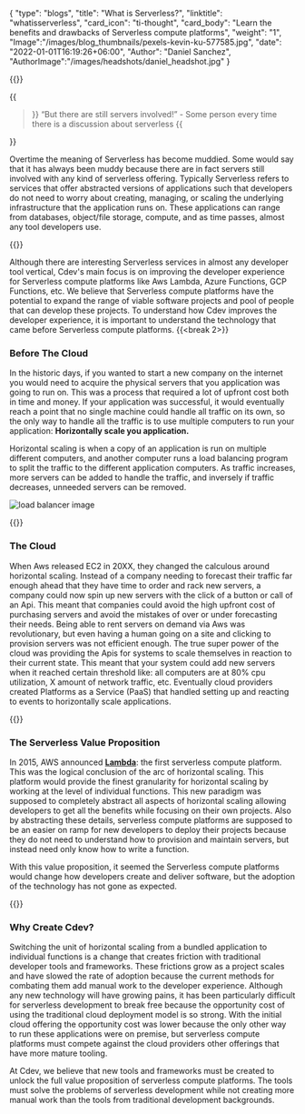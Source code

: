 {
    "type": "blogs",
    "title": "What is Serverless?",
    "linktitle": "whatisserverless", 
    "card_icon": "ti-thought",
    "card_body": "Learn the benefits and drawbacks of Serverless compute platforms",
    "weight": "1",
    "Image":"/images/blog_thumbnails/pexels-kevin-ku-577585.jpg",
    "date": "2022-01-01T16:19:26+06:00",
    "Author": "Daniel Sanchez",
    "AuthorImage":"/images/headshots/daniel_headshot.jpg"
}


{{<break>}}

{{<blockquote>}}
“But there are still servers involved!” - Some person every time there is a discussion about serverless
{{</blockquote>}}

Overtime the meaning of Serverless has become muddied. Some would say that it has always been muddy because there are in fact servers still involved with any kind of serverless offering. Typically Serverless refers to services that offer abstracted versions of applications such that developers do not need to worry about creating, managing, or scaling the underlying infrastructure that the application runs on. These applications can range from databases, object/file storage, compute, and as time passes, almost any tool developers use.

{{<break>}}

Although there are interesting Serverless services in almost any developer tool vertical, Cdev's main focus is on improving the developer experience for Serverless compute platforms like Aws Lambda, Azure Functions, GCP Functions, etc. We believe that Serverless compute platforms have the potential to expand the range of viable software projects and pool of people that can develop these projects. To understand how Cdev improves the developer experience, it is important to understand the technology that came before Serverless compute platforms. 
{{<break 2>}}

### Before The Cloud 
In the historic days, if you wanted to start a new company on the internet you would need to acquire the physical servers that you application was going to run on. This was a process that required a lot of upfront cost both in time and money. If your application was successful, it would eventually reach a point that no single machine could handle all traffic on its own, so the only way to handle all the traffic is to use multiple computers to run your application: **Horizontally scale you application.**

Horizontal scaling is when a copy of an application is run on multiple different computers, and another computer runs a load balancing program to split the traffic to the different application computers. As traffic increases, more servers can be added to handle the traffic, and inversely if traffic decreases, unneeded servers can be removed. 

![load balancer image](/diagrams/load_balancer.svg)

{{<break>}}

### The Cloud
When Aws released EC2 in 20XX, they changed the calculous around horizontal scaling. Instead of a company needing to forecast their traffic far enough ahead that they have time to order and rack new servers, a company could now spin up new servers with the click of a button or call of an Api. This meant that companies could avoid the high upfront cost of purchasing servers and avoid the mistakes of over or under forecasting their needs. Being able to rent servers on demand via Aws was revolutionary, but even having a human going on a site and clicking to provision servers was not efficient enough. The true super power of the cloud was providing the Apis for systems to scale themselves in reaction to their current state. This meant that your system could add new servers when it reached certain threshold like: all computers are at 80% cpu utilization, X amount of network traffic, etc. Eventually cloud providers created Platforms as a Service (PaaS) that handled setting up and reacting to events to horizontally scale applications. 

{{<break>}}



### The Serverless Value Proposition

In 2015, AWS announced **[Lambda](https://www.youtube.com/watch?v=9eHoyUVo-yg&ab_channel=AmazonWebServices)**: the first serverless compute platform. This was the logical conclusion of the arc of horizontal scaling. This platform would provide the finest granularity for horizontal scaling by working at the level of individual functions. This new paradigm was supposed to completely abstract all aspects of horizontal scaling allowing developers to get all the benefits while focusing on their own projects. Also by abstracting these details, serverless compute platforms are supposed to be an easier on ramp for new developers to deploy their projects because they do not need to understand how to provision and maintain servers, but instead need only know how to write a function. 

With this value proposition, it seemed the Serverless compute platforms would change how developers create and deliver software, but the adoption of the technology has not gone as expected. 


{{<break>}}

### Why Create Cdev?

Switching the unit of horizontal scaling from a bundled application to individual functions is a change that creates friction with traditional developer tools and frameworks. These frictions grow as a project scales and have slowed the rate of adoption because the current methods for combating them add manual work to the developer experience. Although any new technology will have growing pains, it has been particularly difficult for serverless development to break free because the opportunity cost of using the traditional cloud deployment model is so strong. With the initial cloud offering the opportunity cost was lower because the only other way to run these applications were on premise, but serverless compute platforms must compete against the cloud providers other offerings that have more mature tooling. 


At Cdev, we believe that new tools and frameworks must be created to unlock the full value proposition of serverless compute platforms. The tools must solve the problems of serverless development while not creating more manual work than the tools from traditional development backgrounds. 
